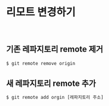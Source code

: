 # 리모트 변경하기

<br/>

## 기존 레파지토리 remote 제거

```sh
$ git remote remove origin
```

## 새 레파지토리 remote 추가

```sh
$ git remote add orgin [레파지토리 주소]
```

